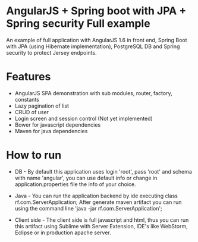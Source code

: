 # AngularJS + Spring boot with JPA + Spring security Full example
An example of full application with AngularJS 1.6 in front end, Spring Boot with JPA (using Hibernate implementation), PostgreSQL DB and Spring security to protect Jersey endpoints.

# Features
- AngularJS SPA demonstration with sub modules, router, factory, constants
- Lazy pagination of list
- CRUD of user
- Login screen and session control (Not yet implemented)
- Bower for javascript dependencies
- Maven for java dependencies

# How to run
- DB -
By default this application uses login 'root', pass 'root' and schema with name 'angular', you can use default info or change in application.properties file the info of your choice.

- Java - 
You can run the application backend by ide executing class rf.com.ServerApplication;
After generate maven artifact you can run using the command line 'java -jar rf.com.ServerApplication';

- Client side - 
The client side is full javascript and html, thus you can run this artifact using Sublime with Server Extension, IDE's like WebStorm, Eclipse or in production apache server.
